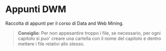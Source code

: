 # Appunti DWM

Raccolta di appunti per il corso di Data and Web Mining.

> **Consiglio**: Per non appesantire troppo i file, se necessario, per ogni capitolo si puo' creare una cartella con il nome del capitolo e dentro mettere i file relativi allo stesso.
